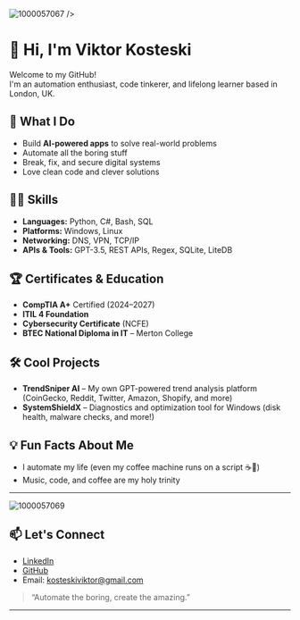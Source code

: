 ![1000057067](https://github.com/user-attachments/assets/7c20fd96-c958-4c4d-8cec-2c1c5e0af45c) />

# 👋 Hi, I'm Viktor Kosteski

Welcome to my GitHub!  
I'm an automation enthusiast, code tinkerer, and lifelong learner based in London, UK.

## 🚀 What I Do
- Build **AI-powered apps** to solve real-world problems  
- Automate all the boring stuff  
- Break, fix, and secure digital systems  
- Love clean code and clever solutions

## 🧑‍💻 Skills
- **Languages:** Python, C#, Bash, SQL
- **Platforms:** Windows, Linux
- **Networking:** DNS, VPN, TCP/IP
- **APIs & Tools:** GPT-3.5, REST APIs, Regex, SQLite, LiteDB

## 🏆 Certificates & Education
- **CompTIA A+** Certified (2024–2027)
- **ITIL 4 Foundation**  
- **Cybersecurity Certificate** (NCFE)
- **BTEC National Diploma in IT** – Merton College

## 🛠️ Cool Projects
- **TrendSniper AI** – My own GPT-powered trend analysis platform (CoinGecko, Reddit, Twitter, Amazon, Shopify, and more)
- **SystemShieldX** – Diagnostics and optimization tool for Windows (disk health, malware checks, and more!)

## 💡 Fun Facts About Me
- I automate my life (even my coffee machine runs on a script ☕🤖)
- Music, code, and coffee are my holy trinity
---

![1000057069](https://github.com/user-attachments/assets/7c9363c4-11b1-4437-b872-cb6119740143)

## 📫 Let's Connect

- [LinkedIn](https://linkedin.com/in/viktor-kosteski)
- [GitHub](https://github.com/vkosteski)
- Email: kosteskiviktor@gmail.com

> “Automate the boring, create the amazing.”

---

